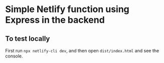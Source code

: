 # Simple Netlify function using Express in the backend

## To test locally
First run `npx netlify-cli dev`, and then open `dist/index.html` and see the console.